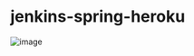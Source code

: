 # jenkins-spring-heroku

![image](https://user-images.githubusercontent.com/65347753/234991930-7b96358c-4425-478b-814f-61a11b2195b5.png)
